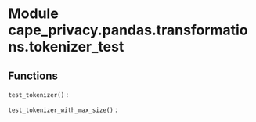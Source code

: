 Module cape_privacy.pandas.transformations.tokenizer_test
=========================================================

Functions
---------


`test_tokenizer()`
:   


`test_tokenizer_with_max_size()`
: